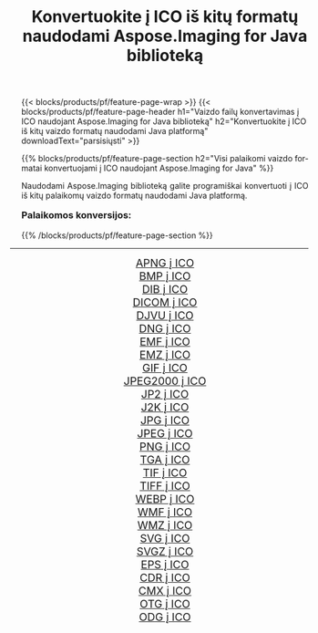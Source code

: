 ﻿---
title: Konvertuokite į ICO iš kitų formatų naudodami Aspose.Imaging for Java biblioteką 
weight: 3920
url: /lt/java/conversion/to/ico/ 
lang: lt
langdirlevel: 2
locales: zh-hans,ja,it,ru,de,es,fr,nl,id,lt,pl,pt,vi,tr,ko,zh-hant,ar,hi,th,sv,cs,uk,he
description: Naudodami Aspose.Imaging galite konvertuoti į ICO iš kitų formatų naudodami Java
---

{{< blocks/products/pf/feature-page-wrap >}}
{{< blocks/products/pf/feature-page-header h1="Vaizdo failų konvertavimas į ICO naudojant Aspose.Imaging for Java biblioteką" h2="Konvertuokite į ICO iš kitų vaizdo formatų naudodami Java platformą" downloadText="parsisiųsti" >}}


{{% blocks/products/pf/feature-page-section  h2="Visi palaikomi vaizdo formatai konvertuojami į ICO naudojant Aspose.Imaging for Java" %}}
<p align=justify>Naudodami Aspose.Imaging biblioteką galite programiškai konvertuoti į ICO iš kitų palaikomų vaizdo formatų naudodami Java platformą.</p>
<h3 style="margin-top:16px;">
Palaikomos konversijos:
</h3>
{{% /blocks/products/pf/feature-page-section %}}
<div class="container-fluid productfamilypage bg-gray">
    <div class="convertypes bg-gray agp-content section">
        <div class="container">
		<hr style="margin-left:-20px;"/>
		<div class="row other-converters" style="gap: 10px;font-size: 19px;text-align:center;">
		    <div class='col-md-3 other-converter remove-lp remove-rp'><a href="/imaging/lt/java/conversion/apng-to-ico/" style="padding:15px;">APNG į ICO</a></div>
<div class='col-md-3 other-converter remove-lp remove-rp'><a href="/imaging/lt/java/conversion/bmp-to-ico/" style="padding:15px;">BMP į ICO</a></div>
<div class='col-md-3 other-converter remove-lp remove-rp'><a href="/imaging/lt/java/conversion/dib-to-ico/" style="padding:15px;">DIB į ICO</a></div>
<div class='col-md-3 other-converter remove-lp remove-rp'><a href="/imaging/lt/java/conversion/dicom-to-ico/" style="padding:15px;">DICOM į ICO</a></div>
<div class='col-md-3 other-converter remove-lp remove-rp'><a href="/imaging/lt/java/conversion/djvu-to-ico/" style="padding:15px;">DJVU į ICO</a></div>
<div class='col-md-3 other-converter remove-lp remove-rp'><a href="/imaging/lt/java/conversion/dng-to-ico/" style="padding:15px;">DNG į ICO</a></div>
<div class='col-md-3 other-converter remove-lp remove-rp'><a href="/imaging/lt/java/conversion/emf-to-ico/" style="padding:15px;">EMF į ICO</a></div>
<div class='col-md-3 other-converter remove-lp remove-rp'><a href="/imaging/lt/java/conversion/emz-to-ico/" style="padding:15px;">EMZ į ICO</a></div>
<div class='col-md-3 other-converter remove-lp remove-rp'><a href="/imaging/lt/java/conversion/gif-to-ico/" style="padding:15px;">GIF į ICO</a></div>
<div class='col-md-3 other-converter remove-lp remove-rp'><a href="/imaging/lt/java/conversion/jpeg2000-to-ico/" style="padding:15px;">JPEG2000 į ICO</a></div>
<div class='col-md-3 other-converter remove-lp remove-rp'><a href="/imaging/lt/java/conversion/jp2-to-ico/" style="padding:15px;">JP2 į ICO</a></div>
<div class='col-md-3 other-converter remove-lp remove-rp'><a href="/imaging/lt/java/conversion/j2k-to-ico/" style="padding:15px;">J2K į ICO</a></div>
<div class='col-md-3 other-converter remove-lp remove-rp'><a href="/imaging/lt/java/conversion/jpg-to-ico/" style="padding:15px;">JPG į ICO</a></div>
<div class='col-md-3 other-converter remove-lp remove-rp'><a href="/imaging/lt/java/conversion/jpeg-to-ico/" style="padding:15px;">JPEG į ICO</a></div>
<div class='col-md-3 other-converter remove-lp remove-rp'><a href="/imaging/lt/java/conversion/png-to-ico/" style="padding:15px;">PNG į ICO</a></div>
<div class='col-md-3 other-converter remove-lp remove-rp'><a href="/imaging/lt/java/conversion/tga-to-ico/" style="padding:15px;">TGA į ICO</a></div>
<div class='col-md-3 other-converter remove-lp remove-rp'><a href="/imaging/lt/java/conversion/tif-to-ico/" style="padding:15px;">TIF į ICO</a></div>
<div class='col-md-3 other-converter remove-lp remove-rp'><a href="/imaging/lt/java/conversion/tiff-to-ico/" style="padding:15px;">TIFF į ICO</a></div>
<div class='col-md-3 other-converter remove-lp remove-rp'><a href="/imaging/lt/java/conversion/webp-to-ico/" style="padding:15px;">WEBP į ICO</a></div>
<div class='col-md-3 other-converter remove-lp remove-rp'><a href="/imaging/lt/java/conversion/wmf-to-ico/" style="padding:15px;">WMF į ICO</a></div>
<div class='col-md-3 other-converter remove-lp remove-rp'><a href="/imaging/lt/java/conversion/wmz-to-ico/" style="padding:15px;">WMZ į ICO</a></div>
<div class='col-md-3 other-converter remove-lp remove-rp'><a href="/imaging/lt/java/conversion/svg-to-ico/" style="padding:15px;">SVG į ICO</a></div>
<div class='col-md-3 other-converter remove-lp remove-rp'><a href="/imaging/lt/java/conversion/svgz-to-ico/" style="padding:15px;">SVGZ į ICO</a></div>
<div class='col-md-3 other-converter remove-lp remove-rp'><a href="/imaging/lt/java/conversion/eps-to-ico/" style="padding:15px;">EPS į ICO</a></div>
<div class='col-md-3 other-converter remove-lp remove-rp'><a href="/imaging/lt/java/conversion/cdr-to-ico/" style="padding:15px;">CDR į ICO</a></div>
<div class='col-md-3 other-converter remove-lp remove-rp'><a href="/imaging/lt/java/conversion/cmx-to-ico/" style="padding:15px;">CMX į ICO</a></div>
<div class='col-md-3 other-converter remove-lp remove-rp'><a href="/imaging/lt/java/conversion/otg-to-ico/" style="padding:15px;">OTG į ICO</a></div>
<div class='col-md-3 other-converter remove-lp remove-rp'><a href="/imaging/lt/java/conversion/odg-to-ico/" style="padding:15px;">ODG į ICO</a></div>
                </div>
        </div>
    </div>
</div>
<br/>

